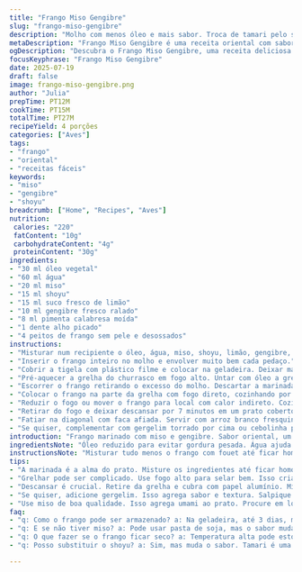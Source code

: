 ```yaml
---
title: "Frango Miso Gengibre"
slug: "frango-miso-gengibre"
description: "Molho com menos óleo e mais sabor. Troca de tamari pelo shoyu comum para acessibilidade. Vinha densa com limão no lugar do vinagre de arroz. Toque de pimenta calabresa italiana no lugar do sambal oelek, mais suave. Gengibre ralado mais fresco, menos tempo marinado para evitar ressecamento do frango. Fatias de peito de frango, cozidas na grelha com calor direto e depois indireto, com descanso para suculência. Acompanhado de arroz branco e folhas verdes. Sabor oriental com leve picância e acidez, textura macia com caramelização controlada."
metaDescription: "Frango Miso Gengibre é uma receita oriental com sabores marcantes. Suculência e picância de maneira prática e rápida para toda a família."
ogDescription: "Descubra o Frango Miso Gengibre, uma receita deliciosa que combina aromas orientais com um toque de limão e gengibre fresco."
focusKeyphrase: "Frango Miso Gengibre"
date: 2025-07-19
draft: false
image: frango-miso-gengibre.png
author: "Julia"
prepTime: PT12M
cookTime: PT15M
totalTime: PT27M
recipeYield: 4 porções
categories: ["Aves"]
tags:
- "frango"
- "oriental"
- "receitas fáceis"
keywords:
- "miso"
- "gengibre"
- "shoyu"
breadcrumb: ["Home", "Recipes", "Aves"]
nutrition: 
 calories: "220"
 fatContent: "10g"
 carbohydrateContent: "4g"
 proteinContent: "30g"
ingredients:
- "30 ml óleo vegetal"
- "60 ml água"
- "20 ml miso"
- "15 ml shoyu"
- "15 ml suco fresco de limão"
- "10 ml gengibre fresco ralado"
- "8 ml pimenta calabresa moída"
- "1 dente alho picado"
- "4 peitos de frango sem pele e desossados"
instructions:
- "Misturar num recipiente o óleo, água, miso, shoyu, limão, gengibre, pimenta calabresa e alho com um batedor manual até homogeneizar."
- "Inserir o frango inteiro no molho e envolver muito bem cada pedaço."
- "Cobrir a tigela com plástico filme e colocar na geladeira. Deixar marinar por 1 hora e 30 minutos, evitando mais tempo para não endurecer a carne."
- "Pré-aquecer a grelha do churrasco em fogo alto. Untar com óleo a grelha para evitar grudar."
- "Escorrer o frango retirando o excesso do molho. Descartar a marinada usada para evitar contaminação."
- "Colocar o frango na parte da grelha com fogo direto, cozinhando por cerca de 5 minutos cada lado para selar e criar crosta."
- "Reduzir o fogo ou mover o frango para local com calor indireto. Cozinhar por mais 5 a 6 minutos até o interior estar cozido sem ressecar."
- "Retirar do fogo e deixar descansar por 7 minutos em um prato coberto com papel alumínio para os sucos redistribuírem."
- "Fatiar na diagonal com faca afiada. Servir com arroz branco fresquinho e legumes verdes como acelga salteada, brócolis no vapor ou salada de folhas."
- "Se quiser, complementar com gergelim torrado por cima ou cebolinha picada para toque crocante e aroma."
introduction: "Frango marinado com miso e gengibre. Sabor oriental, um pouco ácido e picante, controlado. Marinada feita para penetrar rápido, não passar de 2 horas para não endurecer. Calor direto para selar bem, depois indireto para cozinhar sem queimar. Descanso obrigatório para manter suculência. Usar limão no lugar de vinagre para sabor diferente e menos ácido. Pimenta calabresa substitui o 'sambal oelek', mais leve, com aroma gostoso. Tudo simples, direto, rápido. Servido com arroz e legumes verdes para balancear nutrientes e cor no prato."
ingredientsNote: "Óleo reduzido para evitar gordura pesada. Água ajuda a dissolver miso e espalhar sabor. Miso integral com fermentação longa, comprado em loja de produtos naturais ou asiáticos, traz umami forte. Shoyu em quantidade menor para reduzir sal. Limão com casca fininha, sem amargor, substitui o vinagre de arroz trazendo frescor. Gengibre fresco, ralado na hora para aroma intenso e notas picantes. Alho picadinho para sabor discreto. Pimenta calabresa moída na hora, para controlar o calor da marinada. Peitos de frango limpos, sem pele, para textura macia e saúde. Marinar pouco mais de uma hora evita carne dura, mantém maciez."
instructionsNote: "Misturar tudo menos o frango com fouet até ficar homogêneo. Importante distribuir bem o miso, sem grumos. Colocar o frango e virar várias vezes para cobrir com molho, usar filme plástico para vedar. Não passar de 2 horas na geladeira para evitar ressecamento. Grelha sempre quente, untada para evitar grudar. Selar em fogo alto para caramelizar. Depois mover para área sem chama ou reduzir fogo e terminar cozimento indireto. Monitorar para não passar do ponto. Tirar do fogo e cobrir com papel alumínio por 7 minutos. Descanso essencial para os sucos voltarem para dentro da carne. Cortar na diagonal para melhor apresentação e textura. Servir com arroz branco e legumes verdes, pode salpicar gergelim e cebolinha para enfeitar e dar sabor extra."
tips:
- "A marinada é a alma do prato. Misture os ingredientes até ficar homogêneo. Use um fouet. Não deixe de misturar bem o miso. Isso é essencial. Se não, a carne fica sem sabor. Bom se o frango ficar bem envolto. Marinar por mais de 2 horas, não. Isso endurece. Uma hora e meia é ideal."
- "Grelhar pode ser complicado. Use fogo alto para selar bem. Isso cria crosta deliciosa. Depois mova para calor indireto. Assim cozinha por dentro. Não passe do ponto. Se fica seco, não dá para voltar atrás. Use termômetro se tiver. Ideal que o interior chegue a 75°C."
- "Descansar é crucial. Retire da grelha e cubra com papel alumínio. Minimum 7 minutos. Isso ajuda os sucos a se redistribuírem. Se não descansar, a carne seca. Pode parecer simples. Mas a diferença é grande. Tente não pular essa etapa. Aproveite o frescor dos legumes verdes na hora de servir."
- "Se quiser, adicione gergelim. Isso agrega sabor e textura. Salpique na hora de servir. A cebolinha picada também é ótima. Traz frescor para o prato. Acelga salteada é uma boa escolha com arroz. Varie os legumes se preferir. Brócolis ficam ótimos também. Salada de folhas é leve e combina bem."
- "Use miso de boa qualidade. Isso agrega umami ao prato. Procure em lojas de produtos naturais. O shoyu pode ser substituído pelo tamari, se preferir. E o limão? Tem que ser fresco. Pressione bem para extrair o suco. O gengibre sempre fresco! Rale na hora. Não use o em pó ou velho."
faq:
- "q: Como o frango pode ser armazenado? a: Na geladeira, até 3 dias, mas preferível comer fresco. Se congelar, não é ideal. Pode mudar a textura."
- "q: E se não tiver miso? a: Pode usar pasta de soja, mas o sabor muda. Dificilmente fica igual. Tente outra receita que combine."
- "q: O que fazer se o frango ficar seco? a: Temperatura alta pode estourar os sucos. Retire do fogo mais cedo. Ajuste os tempos sempre."
- "q: Posso substituir o shoyu? a: Sim, mas muda o sabor. Tamari é uma opção. Se for sem glúten, mas o sal é maior. Use menos."

---
```

